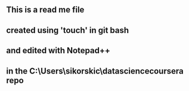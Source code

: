## This is a read me file 
## created using 'touch' in git bash
## and edited with Notepad++
## in the C:\Users\sikorskic\datasciencecoursera repo
